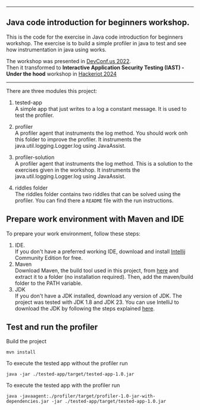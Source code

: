 ***
Java code introduction for beginners workshop.
---------------------
This is the code for the exercise in Java code introduction for beginners workshop.
The exercise is to build a simple profiler in java to test and see how instrumentation in java using works.  

The workshop was presented in [DevConf.us 2022](http://devconf.us/). \
Then it transformed to **Interactive Application Security Testing (IAST) - Under the hood** workshop in [Hackeriot 2024](https://www.hackeriot.org/)
*** 

There are three modules this project:
1. tested-app \
    A simple app that just writes to a log a constant message.
    It is used to test the profiler.

2. profiler \
    A profiler agent that instruments the log method. You should work onh this folder to improve the profiler.
    It instruments the java.util.logging.Logger.log using JavaAssist.

3. profiler-solution \
      A profiler agent that instruments the log method. 
      This is a solution to the exercises given in the workshop.
      It instruments the java.util.logging.Logger.log using JavaAssist.

4. riddles folder \
    The riddles folder contains two riddles that can be solved using the profiler. 
    You can find there a `README` file with the run instructions. 

Prepare work environment with Maven and IDE 
--------------------------------------------
To prepare your work environment, follow these steps:
1. IDE. \
   If you don't have a preferred working IDE, download and install [Intellij](https://www.jetbrains.com/idea/download/) Community Edition for free.
2. Maven \
   Download Maven, the build tool used in this project, from [here](https://maven.apache.org/download.cgi) and extract it to a folder (no installation required). 
   Then, add the maven/build folder to the PATH variable.
3. JDK \
   If you don't have a JDK installed, download any version of JDK. The project was tested with JDK 1.8 and JDK 23. You can use IntelliJ to download the JDK by following the steps explained [here](https://www.jetbrains.com/help/idea/sdk.html#set-up-jdk).


Test and run the profiler
-------------------------
Build the project 
```shell
mvn install
```
To execute the tested app without the profiler run
```shell
java -jar ./tested-app/target/tested-app-1.0.jar
```
To execute the tested app with the profiler run
```shell
java -javaagent:./profiler/target/profiler-1.0-jar-with-dependencies.jar -jar ./tested-app/target/tested-app-1.0.jar
```

